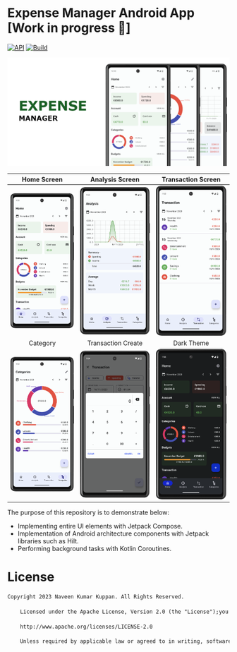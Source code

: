 Expense Manager Android App [Work in progress 🚧]
==================
[![API](https://img.shields.io/badge/API-21%2B-brightgreen.svg?style=flat)](https://android-arsenal.com/api?level=21)
[![Build](https://github.com/nkuppan/expensemanager/actions/workflows/build.yml/badge.svg)](https://github.com/nkuppan/expensemanager/actions/workflows/build.yml)

![Expense Manager Android](docs/images/splash.png)

|                 Home Screen                 |              Analysis Screen               |             Transaction Screen              |
|:-------------------------------------------:|:------------------------------------------:|:-------------------------------------------:|
|   ![Home Screen](docs/images/image1.png)    | ![Analysis Screen](docs/images/image2.png) | ![XML Bottom Sheet](docs/images/image3.png) |
|                  Category                   |             Transaction Create             |                 Dark Theme                  |
| ![Compose New Page](docs/images/image4.png) | ![Compose Dialog](docs/images/image5.png)  |    ![Dark Theme](docs/images/image6.png)    | 

The purpose of this repository is to demonstrate below:

- Implementing entire UI elements with Jetpack Compose.
- Implementation of Android architecture components with Jetpack libraries such as Hilt.
- Performing background tasks with Kotlin Coroutines.

# License

```xml
Copyright 2023 Naveen Kumar Kuppan. All Rights Reserved.

    Licensed under the Apache License, Version 2.0 (the "License");you may not use this file except in compliance with the License.You may obtain a copy of the License at

    http://www.apache.org/licenses/LICENSE-2.0

    Unless required by applicable law or agreed to in writing, softwaredistributed under the License is distributed on an "AS IS" BASIS,WITHOUT WARRANTIES OR CONDITIONS OF ANY KIND, either express or implied.See the License for the specific language governing permissions andlimitations under the License.
```
